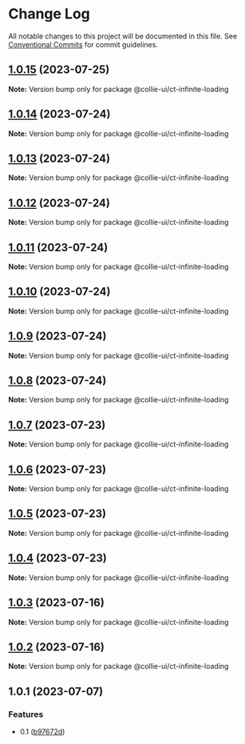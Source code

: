 # Change Log

All notable changes to this project will be documented in this file. See [Conventional Commits](https://conventionalcommits.org) for commit guidelines.

## [1.0.15](https://github.com/border-collie-js/border-collie-ui/compare/@collie-ui/ct-infinite-loading@1.0.14...@collie-ui/ct-infinite-loading@1.0.15) (2023-07-25)

**Note:** Version bump only for package @collie-ui/ct-infinite-loading

## [1.0.14](https://github.com/border-collie-js/border-collie-ui/compare/@collie-ui/ct-infinite-loading@1.0.13...@collie-ui/ct-infinite-loading@1.0.14) (2023-07-24)

**Note:** Version bump only for package @collie-ui/ct-infinite-loading

## [1.0.13](https://github.com/border-collie-js/border-collie-ui/compare/@collie-ui/ct-infinite-loading@1.0.12...@collie-ui/ct-infinite-loading@1.0.13) (2023-07-24)

**Note:** Version bump only for package @collie-ui/ct-infinite-loading

## [1.0.12](https://github.com/border-collie-js/border-collie-ui/compare/@collie-ui/ct-infinite-loading@1.0.11...@collie-ui/ct-infinite-loading@1.0.12) (2023-07-24)

**Note:** Version bump only for package @collie-ui/ct-infinite-loading

## [1.0.11](https://github.com/border-collie-js/border-collie-ui/compare/@collie-ui/ct-infinite-loading@1.0.10...@collie-ui/ct-infinite-loading@1.0.11) (2023-07-24)

**Note:** Version bump only for package @collie-ui/ct-infinite-loading

## [1.0.10](https://github.com/border-collie-js/border-collie-ui/compare/@collie-ui/ct-infinite-loading@1.0.9...@collie-ui/ct-infinite-loading@1.0.10) (2023-07-24)

**Note:** Version bump only for package @collie-ui/ct-infinite-loading

## [1.0.9](https://github.com/border-collie-js/border-collie-ui/compare/@collie-ui/ct-infinite-loading@1.0.8...@collie-ui/ct-infinite-loading@1.0.9) (2023-07-24)

**Note:** Version bump only for package @collie-ui/ct-infinite-loading

## [1.0.8](https://github.com/border-collie-js/border-collie-ui/compare/@collie-ui/ct-infinite-loading@1.0.7...@collie-ui/ct-infinite-loading@1.0.8) (2023-07-24)

**Note:** Version bump only for package @collie-ui/ct-infinite-loading

## [1.0.7](https://github.com/border-collie-js/border-collie-ui/compare/@collie-ui/ct-infinite-loading@1.0.6...@collie-ui/ct-infinite-loading@1.0.7) (2023-07-23)

**Note:** Version bump only for package @collie-ui/ct-infinite-loading

## [1.0.6](https://github.com/border-collie-js/border-collie-ui/compare/@collie-ui/ct-infinite-loading@1.0.5...@collie-ui/ct-infinite-loading@1.0.6) (2023-07-23)

**Note:** Version bump only for package @collie-ui/ct-infinite-loading

## [1.0.5](https://github.com/border-collie-js/border-collie-ui/compare/@collie-ui/ct-infinite-loading@1.0.4...@collie-ui/ct-infinite-loading@1.0.5) (2023-07-23)

**Note:** Version bump only for package @collie-ui/ct-infinite-loading

## [1.0.4](https://github.com/border-collie-js/border-collie-ui/compare/@collie-ui/ct-infinite-loading@1.0.3...@collie-ui/ct-infinite-loading@1.0.4) (2023-07-23)

**Note:** Version bump only for package @collie-ui/ct-infinite-loading

## [1.0.3](https://github.com/border-collie-js/border-collie-ui/compare/@collie-ui/ct-infinite-loading@1.0.2...@collie-ui/ct-infinite-loading@1.0.3) (2023-07-16)

**Note:** Version bump only for package @collie-ui/ct-infinite-loading

## [1.0.2](https://github.com/border-collie-js/border-collie-ui/compare/@collie-ui/ct-infinite-loading@1.0.1...@collie-ui/ct-infinite-loading@1.0.2) (2023-07-16)

**Note:** Version bump only for package @collie-ui/ct-infinite-loading

## 1.0.1 (2023-07-07)

### Features

- 0.1 ([b97672d](https://github.com/border-collie-js/border-collie-ui/commit/b97672d7355db24fc8564651cbabeaa4114f3f04))
